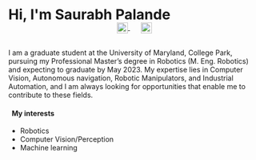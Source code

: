 # Hi, I'm Saurabh Palande

<p align="center" style="margin: -20px 0 30px">
  <a href="https://www.linkedin.com/in/saurabhpalande/" target="_blank" style='margin-right:10px'>
    <img align="center" src="https://cdn.jsdelivr.net/npm/simple-icons@3.0.1/icons/linkedin.svg" alt="linkedin" height="22px" width="22px" />
  </a>
  &nbsp;&nbsp;
  <a href="mailto:saurabhpalande60@gmail.com" target="_blank">
    <img align="center" src="https://cdn.jsdelivr.net/npm/simple-icons@3.0.1/icons/gmail.svg" alt="email" height="22px" width="22px" />
  </a>
</p>

I am a graduate student at the University of Maryland, College Park, pursuing my Professional Master’s degree in Robotics (M. Eng. Robotics) and expecting to graduate by May 2023.
My expertise lies in Computer Vision, Autonomous navigation, Robotic Manipulators, and Industrial Automation, and I am always looking for opportunities that enable me to contribute to these fields.




#### &nbsp;&nbsp;My interests

* Robotics
* Computer Vision/Perception 
* Machine learning

<br />
